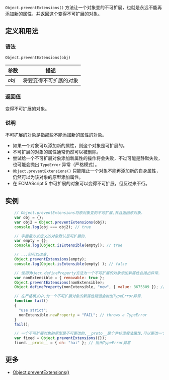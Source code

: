 `Object.preventExtensions()` 方法让一个对象变的不可扩展，也就是永远不能再添加新的属性，并返回这个变得不可扩展的对象。

## 定义和用法

### 语法

`Object.preventExtensions(obj)`

| 参数 | 描述 |
| --- | --- |
| _obj_ | 将要变得不可扩展的对象 |

### 返回值

变得不可扩展的对象。

### 说明

不可扩展的对象是指那些不能添加新的属性的对象。

*   如果一个对象可以添加新的属性，则这个对象是可扩展的。
*   不可扩展的对象的属性通常仍然可以被删除。
*   尝试给一个不可扩展对象添加新属性的操作将会失败，不过可能是静默失败，也可能会抛出 `TypeError` 异常（严格模式）。
*   `Object.preventExtensions()` 只能阻止一个对象不能再添加新的自身属性，仍然可以为该对象的原型添加属性。
*   在 ECMAScript 5 中可扩展的对象可以变得不可扩展，但反过来不行。

## 实例

```javascript
    // Object.preventExtensions将原对象变的不可扩展,并且返回原对象.
    var obj = {};
    var obj2 = Object.preventExtensions(obj);
    console.log(obj === obj2); // true

    // 字面量方式定义的对象默认是可扩展的.
    var empty = {};
    console.log(Object.isExtensible(empty)); // true

    // ...但可以改变.
    Object.preventExtensions(empty);
    console.log(Object.isExtensible(empty) ); // false

    // 使用Object.defineProperty方法为一个不可扩展的对象添加新属性会抛出异常.
    var nonExtensible = { removable: true };
    Object.preventExtensions(nonExtensible);
    Object.defineProperty(nonExtensible, "new", { value: 8675309 }); // 抛出TypeError异常

    // 在严格模式中,为一个不可扩展对象的新属性赋值会抛出TypeError异常.
    function fail()
    {
      "use strict";
      nonExtensible.newProperty = "FAIL"; // throws a TypeError
    }
    fail();

    // 一个不可扩展对象的原型是不可更改的,__proto__是个非标准魔法属性,可以更改一个对象的原型.
    var fixed = Object.preventExtensions({});
    fixed.__proto__ = { oh: "hai" }; // 抛出TypeError异常
```

## 更多

*   [Object.preventExtensions()](https://developer.mozilla.org/zh-CN/docs/Web/JavaScript/Reference/Global_Objects/Object/preventExtensions)